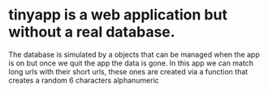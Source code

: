 # tinyapp is a web application but without a real database.
The database is simulated by a objects that can be managed when the app is on
but once we quit the app the data is gone.
In this app we can match long urls with their short urls, these ones are created 
via a function that creates a random 6 characters alphanumeric
